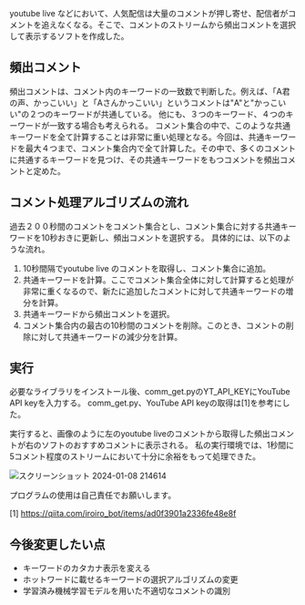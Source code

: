 youtube live などにおいて、人気配信は大量のコメントが押し寄せ、配信者がコメントを追えなくなる。そこで、コメントのストリームから頻出コメントを選択して表示するソフトを作成した。


## 頻出コメント
頻出コメントは、コメント内のキーワードの一致数で判断した。例えば、「A君の声、かっこいい」と「Aさんかっこいい」というコメントは"A"と"かっこいい"の２つのキーワードが共通している。
他にも、３つのキーワード、４つのキーワードが一致する場合も考えられる。
コメント集合の中で、このような共通キーワードを全て計算することは非常に重い処理となる。今回は、共通キーワードを最大４つまで、コメント集合内で全て計算した。その中で、多くのコメントに共通するキーワードを見つけ、その共通キーワードをもつコメントを頻出コメントと定めた。


## コメント処理アルゴリズムの流れ
過去２００秒間のコメントをコメント集合とし、コメント集合に対する共通キーワードを10秒おきに更新し、頻出コメントを選択する。
具体的には、以下のような流れ。

1. 10秒間隔でyoutube live のコメントを取得し、コメント集合に追加。
1. 共通キーワードを計算。ここでコメント集合全体に対して計算すると処理が非常に重くなるので、新たに追加したコメントに対して共通キーワードの増分を計算。
1. 共通キーワードから頻出コメントを選択。
1. コメント集合内の最古の10秒間のコメントを削除。このとき、コメントの削除に対して共通キーワードの減少分を計算。


## 実行
必要なライブラリをインストール後、comm_get.pyのYT_API_KEYにYouTube API keyを入力する。
comm_get.py、YouTube API keyの取得は[1]を参考にした。

実行すると、画像のように左のyoutube liveのコメントから取得した頻出コメントが右のソフトのおすすめコメントに表示される。
私の実行環境では、1秒間に5コメント程度のストリームにおいて十分に余裕をもって処理できた。

![スクリーンショット 2024-01-08 214614](https://github.com/taisei527/youtube_comment/assets/134770116/dce4eae1-db8d-4a2d-8889-04b42ce9d479)

プログラムの使用は自己責任でお願いします。

[1] https://qiita.com/iroiro_bot/items/ad0f3901a2336fe48e8f


## 今後変更したい点
- キーワードのカタカナ表示を変える
- ホットワードに載せるキーワードの選択アルゴリズムの変更
- 学習済み機械学習モデルを用いた不適切なコメントの識別

